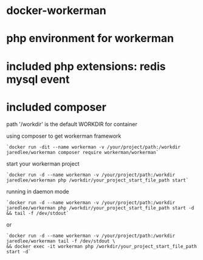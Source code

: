 # docker-workerman
# php environment for workerman 
# included php extensions: redis mysql event
# included composer

path '/workdir' is the default WORKDIR for container

using composer to get workerman framework 

    `docker run -dit --name workerman -v /your/project/path:/workdir jaredlee/workerman composer require workerman/workerman` 

start your workerman project 

    `docker run -d --name workerman -v /your/project/path:/workdir jaredlee/workerman php /workdir/your_project_start_file_path start`

running in daemon mode

    `docker run -d --name workerman -v /your/project/path:/workdir jaredlee/workerman php /workdir/your_project_start_file_path start -d && tail -f /dev/stdout`

or

    `docker run -d --name workerman -v /your/project/path:/workdir jaredlee/workerman tail -f /dev/stdout \ 
    && docker exec -it workerman php /workdir/your_project_start_file_path start -d`
